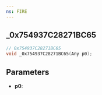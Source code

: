 ```yaml
---
ns: FIRE
---
```

## _0x754937C28271BC65

```c
// 0x754937C28271BC65
void _0x754937C28271BC65(Any p0);
```

## Parameters
* **p0**:
